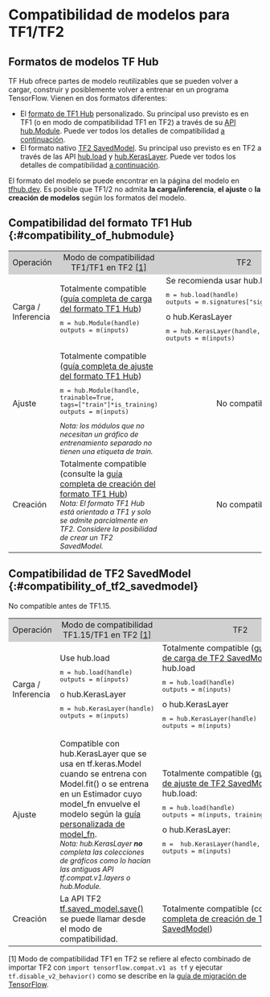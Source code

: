# Compatibilidad de modelos para TF1/TF2

## Formatos de modelos TF Hub

TF Hub ofrece partes de modelo reutilizables que se pueden volver a cargar, construir y posiblemente volver a entrenar en un programa TensorFlow. Vienen en dos formatos diferentes:

- El [formato de TF1 Hub](https://www.tensorflow.org/hub/tf1_hub_module) personalizado. Su principal uso previsto es en TF1 (o en modo de compatibilidad TF1 en TF2) a través de su [API hub.Module](https://www.tensorflow.org/hub/api_docs/python/hub/Module). Puede ver todos los detalles de compatibilidad [a continuación](#compatibility_of_hubmodule).
- El formato nativo [TF2 SavedModel](https://www.tensorflow.org/hub/tf2_saved_model). Su principal uso previsto es en TF2 a través de las API [hub.load](https://www.tensorflow.org/hub/api_docs/python/hub/load) y [hub.KerasLayer](https://www.tensorflow.org/hub/api_docs/python/hub/KerasLayer). Puede ver todos los detalles de compatibilidad [a continuación](#compatibility_of_tf2_savedmodel).

El formato del modelo se puede encontrar en la página del modelo en [tfhub.dev](https://tfhub.dev). Es posible que TF1/2 no admita **la carga/inferencia**, **el ajuste** o **la creación de modelos** según los formatos del modelo.

## Compatibilidad del formato TF1 Hub {:#compatibility_of_hubmodule}

<table style="width: 100%;">
  <tr style="text-align: center">
    <col style="width: 20%">
    <col style="width: 40%">
    <col style="width: 40%">
    <td style="text-align: center; background-color: #D0D0D0">Operación</td>
    <td style="text-align: center; background-color: #D0D0D0">Modo de compatibilidad TF1/TF1 en TF2 <a href="#compatfootnote">[1]</a>
</td>
    <td style="text-align: center; background-color: #D0D0D0">TF2</td>
  </tr>
  <tr>
    <td>Carga / Inferencia</td>
    <td>Totalmente compatible (<a href="https://www.tensorflow.org/hub/tf1_hub_module#using_a_module">guía completa de carga del formato TF1 Hub</a>)      <pre style="font-size: 12px;" lang="python">m = hub.Module(handle)
outputs = m(inputs)</pre>
</td>
    <td>Se recomienda usar hub.load     <pre style="font-size: 12px;" lang="python">m = hub.load(handle)
outputs = m.signatures["sig"](inputs)</pre>       o hub.KerasLayer       <pre style="font-size: 12px;" lang="python">m = hub.KerasLayer(handle, signature="sig")
outputs = m(inputs)</pre>
</td>
  </tr>
  <tr>
    <td>Ajuste</td>
    <td>Totalmente compatible (<a href="https://www.tensorflow.org/hub/tf1_hub_module#for_consumers">guía completa de ajuste del formato TF1 Hub</a>) <pre style="font-size: 12px;" lang="python">m = hub.Module(handle,
trainable=True,
tags=["train"]*is_training)
outputs = m(inputs)</pre> <div style="font-style: italic; font-size: 14px"> Nota: los módulos que no necesitan un gráfico de entrenamiento separado no tienen una etiqueta de train.</div>
</td>
    <td style="text-align: center">       No compatible</td>
  </tr>
  <tr>
    <td>Creación</td>
    <td> Totalmente compatible (consulte la <a href="https://www.tensorflow.org/hub/tf1_hub_module#general_approach">guía completa de creación del formato TF1 Hub</a>) <br><div style="font-style: italic; font-size: 14px"> Nota: El formato TF1 Hub está orientado a TF1 y solo se admite parcialmente en TF2. Considere la posibilidad de crear un TF2 SavedModel.</div>
</td>
    <td style="text-align: center">No compatible</td>
  </tr>
</table>

## Compatibilidad de TF2 SavedModel {:#compatibility_of_tf2_savedmodel}

No compatible antes de TF1.15.

<table style="width: 100%;">
  <tr style="text-align: center">
    <col style="width: 20%">
    <col style="width: 40%">
    <col style="width: 40%">
    <td style="text-align: center; background-color: #D0D0D0">Operación</td>
    <td style="text-align: center; background-color: #D0D0D0">Modo de compatibilidad TF1.15/TF1 en TF2 <a href="#compatfootnote">[1]</a>
</td>
    <td style="text-align: center; background-color: #D0D0D0">TF2</td>
  </tr>
  <tr>
    <td>Carga / Inferencia</td>
    <td>Use hub.load <pre style="font-size: 12px;" lang="python">m = hub.load(handle)
outputs = m(inputs)</pre> o hub.KerasLayer <pre style="font-size: 12px;" lang="python">m = hub.KerasLayer(handle)
outputs = m(inputs)</pre>
</td>
    <td>Totalmente compatible (<a href="https://www.tensorflow.org/hub/tf2_saved_model#using_savedmodels_from_tf_hub">guía completa de carga de TF2 SavedModel</a>). Use  hub.load <pre style="font-size: 12px;" lang="python">m = hub.load(handle)
outputs = m(inputs)</pre> o hub.KerasLayer <pre style="font-size: 12px;" lang="python">m = hub.KerasLayer(handle)
outputs = m(inputs)</pre>
</td>
  </tr>
  <tr>
    <td>Ajuste</td>
    <td>Compatible con hub.KerasLayer que se usa en tf.keras.Model cuando se entrena con Model.fit() o se entrena en un Estimador cuyo model_fn envuelve el modelo según la <a href="https://www.tensorflow.org/guide/migrate#using_a_custom_model_fn">guía personalizada de model_fn</a>. <br><div style="font-style: italic; font-size: 14px;"> Nota: hub.KerasLayer <span style="font-weight: bold;">no</span> completa las colecciones de gráficos como lo hacían las antiguas API tf.compat.v1.layers o hub.Module.</div>
</td>
    <td>Totalmente compatible (<a href="https://www.tensorflow.org/hub/tf2_saved_model#for_savedmodel_consumers">guía completa de ajuste de TF2 SavedModel</a>).       Use hub.load:       <pre style="font-size: 12px;" lang="python">m = hub.load(handle)
outputs = m(inputs, training=is_training)</pre>       o hub.KerasLayer:       <pre style="font-size: 12px;" lang="python">m =  hub.KerasLayer(handle, trainable=True)
outputs = m(inputs)</pre>
</td>
  </tr>
  <tr>
    <td>Creación</td>
    <td>La API TF2 <a href="https://www.tensorflow.org/api_docs/python/tf/saved_model/save">tf.saved_model.save()</a> se puede llamar desde el modo de compatibilidad.</td>
   <td>Totalmente compatible (consulte la <a href="https://www.tensorflow.org/hub/tf2_saved_model#creating_savedmodels_for_tf_hub">guía completa de creación de TF2 SavedModel</a>)</td>
  </tr>
</table>

<p id="compatfootnote">[1] Modo de compatibilidad TF1 en TF2 se refiere al efecto combinado de importar TF2 con <code style="font-size: 12px;" lang="python">import tensorflow.compat.v1 as tf</code> y ejecutar <code style="font-size: 12px;" lang="python">tf.disable_v2_behavior()</code> como se describe en la <a href="https://www.tensorflow.org/guide/migrate">guía de migración de TensorFlow</a>.</p>
